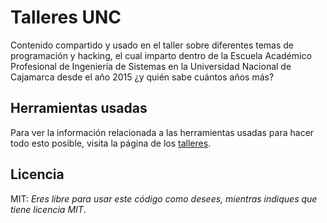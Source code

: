 # Talleres UNC

Contenido compartido y usado en el taller sobre diferentes temas de programación
y hacking, el cual imparto dentro de la Escuela Académico Profesional de
Ingeniería de Sistemas en la Universidad Nacional de Cajamarca desde el año 2015 ¿y quién sabe cuántos años más?

## Herramientas usadas

Para ver la información relacionada a las herramientas usadas para hacer todo
esto posible, visita la página de los [talleres](https://talleres.bryanjhv.xyz).

## Licencia

MIT: *Eres libre para usar este código como desees, mientras indiques que tiene
licencia MIT*.

